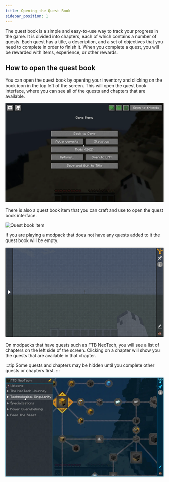 ```yaml
---
title: Opening the Quest Book
sidebar_position: 1
---
```


The quest book is a simple and easy-to-use way to track your progress in the game. It is divided into chapters, each of which contains a number of quests. Each quest has a title, a description, and a set of objectives that you need to complete in order to finish it. When you complete a quest, you will be rewarded with items, experience, or other rewards.

## How to open the quest book

You can open the quest book by opening your inventory and clicking on the book icon in the top left of the screen. This will open the quest book interface, where you can see all of the quests and chapters that are available.

![Opening the quest book](../../../../_assets/images/quests/opening-questbook-inv.webp)

There is also a quest book item that you can craft and use to open the quest book interface.

![Quest book item](../../../../_assets/images/quests/questbook-item.webp)

If you are playing a modpack that does not have any quests added to it the quest book will be empty.

![Empty quest book](../../../../_assets/images/quests/empty-questbook.png)

On modpacks that have quests such as FTB NeoTech, you will see a list of chapters on the left side of the screen. Clicking on a chapter will show you the quests that are available in that chapter.

:::tip
Some quests and chapters may be hidden until you complete other quests or chapters first.
:::

![Quest book with chapters](../../../../_assets/images/quests/questbook-chapters.webp)

